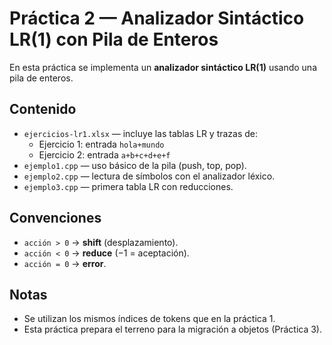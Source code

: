 # Práctica 2 — Analizador Sintáctico LR(1) con Pila de Enteros

En esta práctica se implementa un **analizador sintáctico LR(1)** usando una pila de enteros.

## Contenido
- `ejercicios-lr1.xlsx` — incluye las tablas LR y trazas de:
  - Ejercicio 1: entrada `hola+mundo`
  - Ejercicio 2: entrada `a+b+c+d+e+f`
- `ejemplo1.cpp` — uso básico de la pila (push, top, pop).
- `ejemplo2.cpp` — lectura de símbolos con el analizador léxico.
- `ejemplo3.cpp` — primera tabla LR con reducciones.

## Convenciones
- `acción > 0` → **shift** (desplazamiento).
- `acción < 0` → **reduce** (−1 = aceptación).
- `acción = 0` → **error**.

## Notas
- Se utilizan los mismos índices de tokens que en la práctica 1.
- Esta práctica prepara el terreno para la migración a objetos (Práctica 3).
